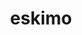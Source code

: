 ---
title: eskimo
slug: eskimo
icon: 
description: I hack things and make stuff.
offline: false 
handshake: true
url: https://e.skimo/
docs: 
repo: 
owner: https://twitter.com/eskimo_dev
priority: 3.5
---
